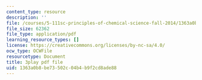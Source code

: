 ```yaml
---
content_type: resource
description: ''
file: /courses/5-111sc-principles-of-chemical-science-fall-2014/1363a0b8be73502c04b4b9f2cd8ade88_pIwp65fPyYU.pdf
file_size: 62362
file_type: application/pdf
learning_resource_types: []
license: https://creativecommons.org/licenses/by-nc-sa/4.0/
ocw_type: OCWFile
resourcetype: Document
title: 3play pdf file
uid: 1363a0b8-be73-502c-04b4-b9f2cd8ade88
---
```

